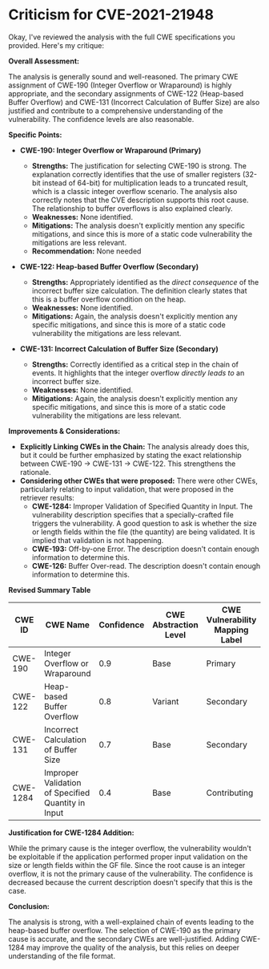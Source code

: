 # Criticism for CVE-2021-21948

Okay, I've reviewed the analysis with the full CWE specifications you provided. Here's my critique:

**Overall Assessment:**

The analysis is generally sound and well-reasoned. The primary CWE assignment of CWE-190 (Integer Overflow or Wraparound) is highly appropriate, and the secondary assignments of CWE-122 (Heap-based Buffer Overflow) and CWE-131 (Incorrect Calculation of Buffer Size) are also justified and contribute to a comprehensive understanding of the vulnerability.  The confidence levels are also reasonable.

**Specific Points:**

*   **CWE-190: Integer Overflow or Wraparound (Primary)**
    *   **Strengths:** The justification for selecting CWE-190 is strong. The explanation correctly identifies that the use of smaller registers (32-bit instead of 64-bit) for multiplication leads to a truncated result, which is a classic integer overflow scenario. The analysis also correctly notes that the CVE description supports this root cause. The relationship to buffer overflows is also explained clearly.
    *   **Weaknesses:** None identified.
    *   **Mitigations:** The analysis doesn't explicitly mention any specific mitigations, and since this is more of a static code vulnerability the mitigations are less relevant.
    *   **Recommendation:** None needed

*   **CWE-122: Heap-based Buffer Overflow (Secondary)**
    *   **Strengths:** Appropriately identified as the *direct consequence* of the incorrect buffer size calculation.  The definition clearly states that this is a buffer overflow condition on the heap.
    *   **Weaknesses:** None identified.
    *   **Mitigations:** Again, the analysis doesn't explicitly mention any specific mitigations, and since this is more of a static code vulnerability the mitigations are less relevant.

*   **CWE-131: Incorrect Calculation of Buffer Size (Secondary)**
    *   **Strengths:** Correctly identified as a critical step in the chain of events. It highlights that the integer overflow *directly leads to* an incorrect buffer size.
    *   **Weaknesses:** None identified.
    *   **Mitigations:** Again, the analysis doesn't explicitly mention any specific mitigations, and since this is more of a static code vulnerability the mitigations are less relevant.

**Improvements & Considerations:**

*   **Explicitly Linking CWEs in the Chain:** The analysis already does this, but it could be further emphasized by stating the exact relationship between CWE-190 -> CWE-131 -> CWE-122.  This strengthens the rationale.
*   **Considering other CWEs that were proposed:** There were other CWEs, particularly relating to input validation, that were proposed in the retriever results:
    * **CWE-1284:** Improper Validation of Specified Quantity in Input. The vulnerability description specifies that a specially-crafted file triggers the vulnerability. A good question to ask is whether the size or length fields within the file (the quantity) are being validated. It is implied that validation is not happening.
    * **CWE-193:** Off-by-one Error. The description doesn't contain enough information to determine this.
    * **CWE-126:** Buffer Over-read. The description doesn't contain enough information to determine this.

**Revised Summary Table**

| CWE ID | CWE Name | Confidence | CWE Abstraction Level | CWE Vulnerability Mapping Label | CWE-Vulnerability Mapping Notes |
|---|---|---|---|---|---|
| CWE-190 | Integer Overflow or Wraparound | 0.9 | Base | Primary | Allowed |
| CWE-122 | Heap-based Buffer Overflow | 0.8 | Variant | Secondary | Allowed |
| CWE-131 | Incorrect Calculation of Buffer Size | 0.7 | Base | Secondary | Allowed |
| CWE-1284 | Improper Validation of Specified Quantity in Input | 0.4 | Base | Contributing | Allowed |

**Justification for CWE-1284 Addition:**

While the primary cause is the integer overflow, the vulnerability wouldn't be exploitable if the application performed proper input validation on the size or length fields within the GF file. Since the root cause is an integer overflow, it is not the primary cause of the vulnerability.
The confidence is decreased because the current description doesn't specify that this is the case.

**Conclusion:**

The analysis is strong, with a well-explained chain of events leading to the heap-based buffer overflow. The selection of CWE-190 as the primary cause is accurate, and the secondary CWEs are well-justified.
Adding CWE-1284 may improve the quality of the analysis, but this relies on deeper understanding of the file format.